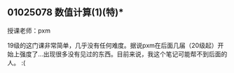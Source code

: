## 01025078 数值计算(1)(特)*
授课老师：pxm

19级的这门课非常简单，几乎没有任何难度。据说pxm在后面几届（20级起）开始上强度了...出现很多没有见过的东西。目前来说，我这个笔记可能帮不到后面的人。 :(